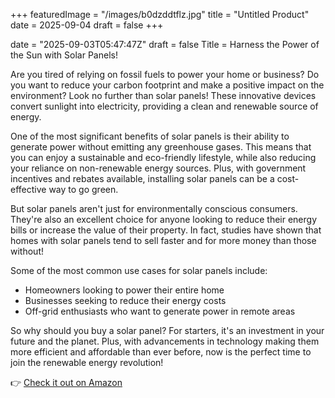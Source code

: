 +++
featuredImage = "/images/b0dzddtflz.jpg"
title = "Untitled Product"
date = 2025-09-04
draft = false
+++

date = "2025-09-03T05:47:47Z"
draft = false
Title = Harness the Power of the Sun with Solar Panels!

Are you tired of relying on fossil fuels to power your home or business? Do you want to reduce your carbon footprint and make a positive impact on the environment? Look no further than solar panels! These innovative devices convert sunlight into electricity, providing a clean and renewable source of energy.

One of the most significant benefits of solar panels is their ability to generate power without emitting any greenhouse gases. This means that you can enjoy a sustainable and eco-friendly lifestyle, while also reducing your reliance on non-renewable energy sources. Plus, with government incentives and rebates available, installing solar panels can be a cost-effective way to go green.

But solar panels aren't just for environmentally conscious consumers. They're also an excellent choice for anyone looking to reduce their energy bills or increase the value of their property. In fact, studies have shown that homes with solar panels tend to sell faster and for more money than those without!

Some of the most common use cases for solar panels include:

* Homeowners looking to power their entire home
* Businesses seeking to reduce their energy costs
* Off-grid enthusiasts who want to generate power in remote areas

So why should you buy a solar panel? For starters, it's an investment in your future and the planet. Plus, with advancements in technology making them more efficient and affordable than ever before, now is the perfect time to join the renewable energy revolution!

👉 [Check it out on Amazon](https://www.amazon.com/dp/B0DZDDTFLZ?tag=matthewblog-20)
